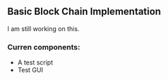 ## Basic Block Chain Implementation 

I am still working on this. 

### Curren components: 
- A test script
- Test GUI 
